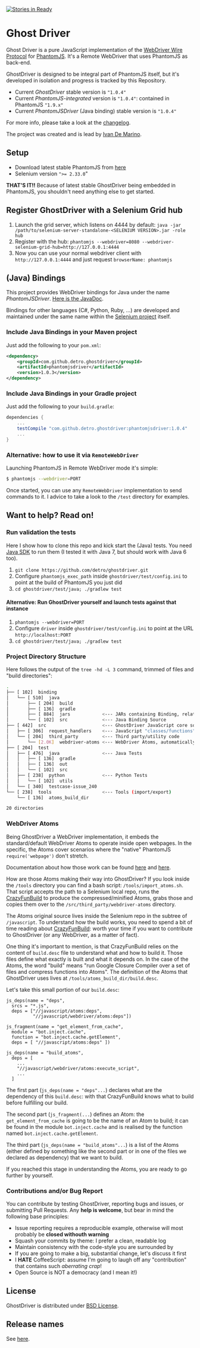[![Stories in Ready](http://badge.waffle.io/detro/ghostdriver.png)](http://waffle.io/detro/ghostdriver)
# Ghost Driver

Ghost Driver is a pure JavaScript implementation of the
[WebDriver Wire Protocol](http://code.google.com/p/selenium/wiki/JsonWireProtocol)
for [PhantomJS](http://phantomjs.org/).
It's a Remote WebDriver that uses PhantomJS as back-end.

GhostDriver is designed to be integral part of PhantomJS itself, but it's developed in isolation and progress is tracked
by this Repository.

* Current _GhostDriver_ stable version is `"1.0.4"`
* Current _PhantomJS-integrated_ version is `"1.0.4"`: contained in PhantomJS `"1.9.x"`
* Current _PhantomJSDriver_ (Java binding) stable version is `"1.0.4"`

For more info, please take a look at the [changelog](https://github.com/detro/ghostdriver/blob/master/CHANGELOG.md).

The project was created and is lead by [Ivan De Marino](https://github.com/detro).

## Setup

* Download latest stable PhantomJS from [here](http://phantomjs.org/download.html)
* Selenium version `">= 2.33.0`"

**THAT'S IT!!** Because of latest stable GhostDriver being embedded in PhantomJS,
you shouldn't need anything else to get started.

## Register GhostDriver with a Selenium Grid hub

1. Launch the grid server, which listens on 4444 by default: `java -jar /path/to/selenium-server-standalone-<SELENIUM VERSION>.jar -role hub`
2. Register with the hub: `phantomjs --webdriver=8080 --webdriver-selenium-grid-hub=http://127.0.0.1:4444`
3. Now you can use your normal webdriver client with `http://127.0.0.1:4444` and just request `browserName: phantomjs`

## (Java) Bindings

This project provides WebDriver bindings for Java under the name _PhantomJSDriver_.
[Here is the JavaDoc](http://cdn.ivandemarino.me/phantomjsdriver-javadoc/index.html).

Bindings for other languages (C#, Python, Ruby, ...) are developed and maintained
under the same name within the [Selenium project](http://docs.seleniumhq.org/docs/) itself.

### Include Java Bindings in your Maven project

Just add the following to your `pom.xml`:

```xml
<dependency>
    <groupId>com.github.detro.ghostdriver</groupId>
    <artifactId>phantomjsdriver</artifactId>
    <version>1.0.3</version>
</dependency>
```

### Include Java Bindings in your Gradle project

Just add the following to your `build.gradle`:

```gradle
dependencies {
    ...
    testCompile "com.github.detro.ghostdriver:phantomjsdriver:1.0.4"
    ...
}
```

### Alternative: how to use it via `RemoteWebDriver`

Launching PhantomJS in Remote WebDriver mode it's simple:
```bash
$ phantomjs --webdriver=PORT
```
Once started, you can use any `RemoteWebDriver` implementation to send commands to it. I advice to take a look to the
`/test` directory for examples.

## Want to help? Read on!

### Run validation the tests

Here I show how to clone this repo and kick start the (Java) tests. You need
[Java SDK](http://www.oracle.com/technetwork/java/javase/downloads/index.html)
to run them (I tested it with Java 7, but should work with Java 6 too).

1. `git clone https://github.com/detro/ghostdriver.git`
2. Configure `phantomjs_exec_path` inside `ghostdriver/test/config.ini` to point at the build of PhantomJS you just did
3. `cd ghostdriver/test/java; ./gradlew test`

#### Alternative: Run GhostDriver yourself and launch tests against that instance

1. `phantomjs --webdriver=PORT`
2. Configure `driver` inside `ghostdriver/test/config.ini` to point at the URL `http://localhost:PORT`
3. `cd ghostdriver/test/java; ./gradlew test`

### Project Directory Structure

Here follows the output of the `tree -hd -L 3` command, trimmed of files and "build directories":

```bash
.
├── [ 102]  binding
│   └── [ 510]  java
│       ├── [ 204]  build
│       ├── [ 136]  gradle
│       ├── [ 884]  jars            <--- JARs containing Binding, related Source and related JavaDoc
│       └── [ 102]  src             <--- Java Binding Source
├── [ 442]  src                     <--- GhostDriver JavaScript core source
│   ├── [ 306]  request_handlers    <--- JavaScript "classes/functions" that handle HTTP Requests
│   └── [ 204]  third_party         <--- Third party/utility code
│       └── [2.0K]  webdriver-atoms <--- WebDriver Atoms, automatically imported from the Selenium project
├── [ 204]  test
│   ├── [ 476]  java                <--- Java Tests
│   │   ├── [ 136]  gradle
│   │   ├── [ 136]  out
│   │   └── [ 102]  src
│   ├── [ 238]  python              <--- Python Tests
│   │   └── [ 102]  utils
│   └── [ 340]  testcase-issue_240
└── [ 238]  tools                   <--- Tools (import/export)
    └── [ 136]  atoms_build_dir

20 directories
```

### WebDriver Atoms

Being GhostDriver a WebDriver implementation, it embeds the standard/default WebDriver Atoms to operate inside open
webpages. In the specific, the Atoms cover scenarios where the "native" PhantomJS `require('webpage')` don't stretch.

Documentation about how those work can be found [here](http://code.google.com/p/selenium/wiki/AutomationAtoms)
and [here](http://www.aosabook.org/en/selenium.html).

How are those Atoms making their way into GhostDriver? If you look inside the `/tools` directory you can find a bash
script: `/tools/import_atoms.sh`. That script accepts the path to a Selenium local repo, runs the
[CrazyFunBuild](http://code.google.com/p/selenium/wiki/CrazyFunBuild) to produce the compressed/minified Atoms,
grabs those and copies them over to the `/src/third_party/webdriver-atoms` directory.

The Atoms original source lives inside the Selenium repo in the subtree of `/javascript`. To understand how the build
works, you need to spend a bit of time reading about
[CrazyFunBuild](http://code.google.com/p/selenium/wiki/CrazyFunBuild): worth your time if you want to contribute to
GhostDriver (or any WebDriver, as a matter of fact).

One thing it's important to mention, is that CrazyFunBuild relies on the content of `build.desc` file to understand
what and how to build it. Those files define what exactly is built and what it depends on. In the case of the Atoms,
the word "build" means "run Google Closure Compiler over a set of files and compress functions into Atoms".
The definition of the Atoms that GhostDriver uses lives at `/tools/atoms_build_dir/build.desc`.

Let's take this small portion of our `build.desc`:
```
js_deps(name = "deps",
  srcs = "*.js",
  deps = ["//javascript/atoms:deps",
          "//javascript/webdriver/atoms:deps"])

js_fragment(name = "get_element_from_cache",
  module = "bot.inject.cache",
  function = "bot.inject.cache.getElement",
  deps = [ "//javascript/atoms:deps" ])

js_deps(name = "build_atoms",
  deps = [
    ...
    "//javascript/webdriver/atoms:execute_script",
    ...
  ]
```
The first part (`js_deps(name = "deps"...`) declares what are the dependency of this `build.desc`: with that CrazyFunBuild knows
what to build before fulfilling our build.

The second part (`js_fragment(...`) defines an Atom: the `get_element_from_cache` is going to be the name of
an Atom to build; it can be found in the module `bot.inject.cache` and is realised by the function named
`bot.inject.cache.getElement`.

The third part (`js_deps(name = "build_atoms"...`) is a list of the Atoms (either defined by something like the second
part or in one of the files we declared as dependency) that we want to build.

If you reached this stage in understanding the Atoms, you are ready to go further by yourself.

### Contributions and/or Bug Report

You can contribute by testing GhostDriver, reporting bugs and issues, or submitting Pull Requests.
Any **help is welcome**, but bear in mind the following base principles:

* Issue reporting requires a reproducible example, otherwise will most probably be **closed withouth warning**
* Squash your commits by theme: I prefer a clean, readable log
* Maintain consistency with the code-style you are surrounded by
* If you are going to make a big, substantial change, let's discuss it first
* I **HATE** CoffeeScript: assume I'm going to laugh off any "contribution" that contains such _aberrating crap_!
* Open Source is NOT a democracy (and I mean it!)

## License
GhostDriver is distributed under [BSD License](http://www.opensource.org/licenses/BSD-2-Clause).

## Release names
See [here](http://en.wikipedia.org/wiki/List_of_ghosts).
